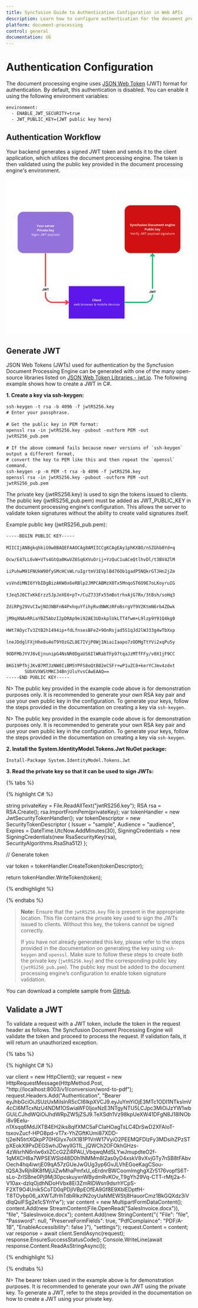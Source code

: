 ```yaml
---
title: Syncfusion Guide to Authentication Configuration in Web APIs
description: Learn how to configure authentication for the document processing engine using JSON Web Token (JWT). Enable it by setting specific environment variables.
platform: document-processing
control: general
documentation: UG
---
```

# Authentication Configuration

The document processing engine uses [JSON Web Token](https://jwt.io/) (JWT) format for authentication. By default, this authentication is disabled. You can enable it using the following environment variables:

```
environment:
  - ENABLE_JWT_SECURITY=true
  - JWT_PUBLIC_KEY={JWT public key here}
```
## Authentication Workflow

Your backend generates a signed JWT token and sends it to the client application, which utilizes the document processing engine. The token is then validated using the public key provided in the document processing engine's environment.

![Authenctication Workflow](images/authentication-flow.png)

## Generate JWT

JSON Web Tokens (JWTs) used for authentication by the Syncfusion Document Processing Engine can be generated with one of the many open-source libraries listed on [JSON Web Token Libraries - jwt.io](https://jwt.io/). The following example shows how to create a JWT in C#.

**1. Create a key via ssh-keygen:**

 ```
ssh-keygen -t rsa -b 4096 -f jwtRS256.key
# Enter your passphrase.

# Get the public key in PEM format:
openssl rsa -in jwtRS256.key -pubout -outform PEM -out jwtRS256_pub.pem

# If the above command fails because newer versions of `ssh-keygen` output a different format,
# convert the key to PEM like this and then repeat the `openssl` command.
ssh-keygen -p -m PEM -t rsa -b 4096 -f jwtRS256.key
openssl rsa -in jwtRS256.key -pubout -outform PEM -out jwtRS256_pub.pem
 ```

The private key (jwtRS256.key) is used to sign the tokens issued to clients. The public key (jwtRS256_pub.pem) must be added as JWT_PUBLIC_KEY in the document processing engine’s configuration. This allows the server to validate token signatures without the ability to create valid signatures itself.

Example public key (jwtRS256_pub.pem):

 ```
-----BEGIN PUBLIC KEY-----
        MIICIjANBgkqhkiG9w0BAQEFAAOCAg8AMIICCgKCAgEAy1phKX8O/nSZGhb0Yd+q
        Ocw/E47LL6vW+VTs4GtQa0KwVZ6Sq6XVuOrij+YzQuC1uACeQtlhvDl/t3BV4ZlM
        iiPuhwM91FNUkW90fySMcHCsWLruIgrtmV1EVplBd76Ob1gadP5NQkrGTJHn2jZm
        vsVndiMNI6YYbIDgBizAKW0x6eRBlp2JMPCABMzX0Tx5MnqoST6O9E7oLKoyruIG
        tJeq5J6CTxKkErzz5JpJeXE6+pT+/CuZ733Fx55mBotrhxAjG7Rx/3tBsh/soHq3
        ZdiRPg29VvCIwjNOJNBFnN4PxhquYfihyRvdNWKzRFoBsrgVf9V2KtmN6rb4ZDwk
        jM9qXNAxRRiaYBZ5AbzI2pDRAp9ei92AE3UDxkplUkLTT4fwm+L9lzp9Y91Q4kg0
        HWt7AOycTv3ZtB2h1494ip+fdLfnsesBFeZ+9OnRsjad5S1qJd2lWJ33g4wTbXxp
        lneJDdglFXjHhe8u4eT9YOzGZL8E7IVjP0Wj1NiaiIaapo7zODMgTtYVi2xqPu5y
        9ODFMbJYVJ8vEjnunipG4NsNR0DgaUS6IlWRabTFp97tqaJzMTfFFy/v0X1jF9CC
        8KG19PfhjJKvB7MTJzNW0IiBM5YPFS8oQtB02eCSFr+wP1uZC8+kerYCJmv4zdxt
        SUbXVXWStMKC34BnjUluYvsCAwEAAQ==
 -----END PUBLIC KEY-----
 ```
 
 N> The public key provided in the example code above is for demonstration purposes only. It is recommended to generate your own RSA key pair and use your own public key in the configuration. To generate your keys, follow the steps provided in the documentation on creating a key via `ssh-keygen`.

 N> The public key provided in the example code above is for demonstration purposes only. It is recommended to generate your own RSA key pair and use your own public key in the configuration. To generate your keys, follow the steps provided in the documentation on creating a key via `ssh-keygen`.

**2. Install the System.IdentityModel.Tokens.Jwt NuGet package:**

 ```
 Install-Package System.IdentityModel.Tokens.Jwt
 ```

**3. Read the private key so that it can be used to sign JWTs:**

{% tabs %}

{% highlight C# %}

string privateKey = File.ReadAllText("jwtRS256.key");
RSA rsa = RSA.Create();
rsa.ImportFromPem(privateKey);
var tokenHandler = new JwtSecurityTokenHandler();
var tokenDescriptor = new SecurityTokenDescriptor
{
    Issuer = "sample",
    Audience = "audience",
    Expires = DateTime.UtcNow.AddMinutes(30),
    SigningCredentials = new SigningCredentials(new RsaSecurityKey(rsa), SecurityAlgorithms.RsaSha512)
};

// Generate token

var token = tokenHandler.CreateToken(tokenDescriptor);

return tokenHandler.WriteToken(token);

{% endhighlight %}
 
{% endtabs %}

> **Note:**
> Ensure that the `jwtRS256.key` file is present in the appropriate location. This file contains the private key used to sign the JWTs issued to clients. Without this key, the tokens cannot be signed correctly. 
>
> If you have not already generated this key, please refer to the steps provided in the documentation on generating the key using `ssh-keygen` and `openssl`. Make sure to follow these steps to create both the private key (`jwtRS256.key`) and the corresponding public key (`jwtRS256_pub.pem`). The public key must be added to the document processing engine’s configuration to enable token signature validation.

You can download a complete sample from [GitHub](https://github.com/SyncfusionExamples/document-processing-apis-examples).

## Validate a JWT

To validate a request with a JWT token, include the token in the request header as follows. The Syncfusion Document Processing Engine will validate the token and proceed to process the request. If validation fails, it will return an unauthorized exception.

{% tabs %}

{% highlight C# %}

var client = new HttpClient();
var request = new HttpRequestMessage(HttpMethod.Post, "http://localhost:8003/v1/conversion/word-to-pdf");
request.Headers.Add("Authentication", "Bearer eyJhbGciOiJSUzUxMiIsInR5cCI6IkpXVCJ9.eyJuYmYiOjE3MTc1ODI1NTksImV4cCI6MTcxNzU4NDM1OSwiaWF0IjoxNzE3NTgyNTU5LCJpc3MiOiJzYW1wbGUiLCJhdWQiOiJhdWRpZW5jZSJ9.TeXSdh1Vz98kpUeXW41DFgN8J18INObi8v9Eelu-n1Xsqq6MdJXTB4EH2iks8qlfXMC5aFCIaHOagTsLC4DrSwD2XFAIoT-tsxovZucf-HPO8pd-vT7x-YhZGftKUmi87XDD-tj2eiN5trtXQkpP70HGlyx7oIX1B1P1VnW17VyiO2PEEMQFDlzFy3MDsihZPzSTpXEokX9PxDEGSwhJDwylIG11L_jQWCh2OFOkhGHzs-4zWsrhN6nIw6xliZCcG2ZiRPAU_VbqwqMd5LYwJmupdteO2f-1qMXCH8a7WPSEWSld48D0h1NMMm8l2as0yD4xskV8vXvjGTy7nSB8tFAbvOech4hq4iwrjE09qA57zGUeJwGUg3yp6GvJLVhEGoeKagCSou-tQSA3vRjhRK8fMjUiZwMhaPmfxU_oErdnrBWCoomlmghgXZr5176vopfS6T-sLo-ZrISBne0Pj9Mj30pcskuyxnWBydmRvKOv_T9gYh29Vq-CTT-rMtj2a-f-V10ax-dzlqOjdhNDoHVbx8Ei3ZmRIDWsn9dsrhYCpS-F2XT9O4Unik5CoTD0qPDjIVBpEOfEA9Gf8E9XblEDptfH-T8TOybp06_aXWTJfrIhTdbRIkzIN2oyUaNMEWStj8HauorCmz1BkGQXdz3iVdlqQulFSg2e1cSYnYw");
var content = new MultipartFormDataContent();
content.Add(new StreamContent(File.OpenRead("SalesInvoice.docx")), "file", "SalesInvoice.docx");
content.Add(new StringContent("{
  \"File\": \"file\",
  \"Password\": null,
  \"PreserveFormFields\": true,
  \"PdfComplaince\": \"PDF/A-1B\",
  \"EnableAccessibility\": false
}"), "settings");
request.Content = content;
var response = await client.SendAsync(request);
response.EnsureSuccessStatusCode();
Console.WriteLine(await response.Content.ReadAsStringAsync());

{% endhighlight %}
 
{% endtabs %}

 N> The bearer token used in the example above is for demonstration purposes. It is recommended to generate your own JWT using the private key. To generate a JWT, refer to the steps provided in the documentation on how to create a JWT using your private key.